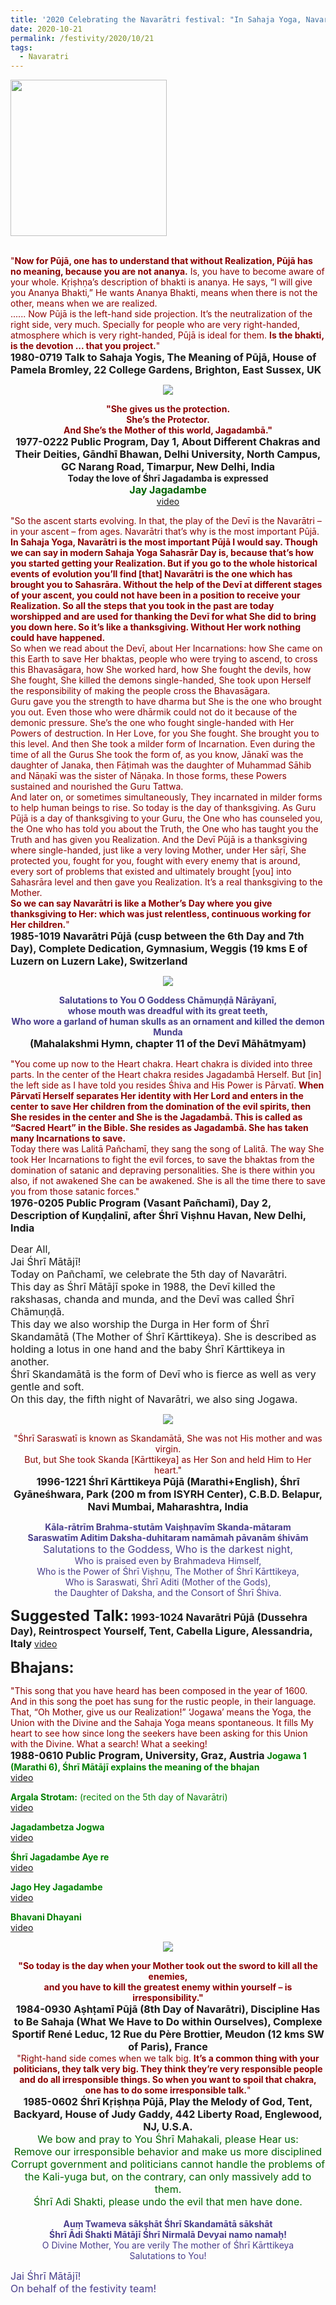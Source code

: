 ```yaml
---
title: '2020 Celebrating the Navarātri festival: "In Sahaja Yoga, Navarātri is the most important Pūjā I would say ...... Navarātri is the one which has brought you to Sahasrāra." '
date: 2020-10-21
permalink: /festivity/2020/10/21
tags:
  - Navaratri
---
```


<div style="text-align: left"><img src="/images/image00.png" width="250" /></div><br>

<p>
<font color="DarkRed">"<b>Now for Pūjā, one has to understand that without Realization, Pūjā has no meaning, because you are not ananya.</b> Is, you have to become aware of your whole. Kṛiṣhṇa’s description of bhakti is ananya. He says, “I will give you Ananya Bhakti,” He wants Ananya Bhakti, means when there is not the other, means when we are realized.<br>
...... Now Pūjā is the left-hand side projection. It’s the neutralization of the right side, very much. Specially for people who are very right-handed, atmosphere which is very right-handed, Pūjā is ideal for them. <b>Is the bhakti, is the devotion ... that you project.</b>"</font><br>
<font size="+0"><b>1980-0719 Talk to Sahaja Yogis, The Meaning of Pūjā, House of Pamela Bromley, 22 College Gardens, Brighton, East Sussex, UK</b></font>
</p>

<div style="text-align: center"><img src="/images/image524.png" /></div>

<p style=" text-align:center;">
<font color="DarkRed"><b>"She gives us the protection.<br>
She’s the Protector.<br>
And She’s the Mother of this world, Jagadambā."</b></font><br>
<font size="+0"><b>1977-0222 Public Program, Day 1, About Different Chakras and Their Deities, Gāndhī Bhawan, Delhi University, North Campus, GC Narang Road, Timarpur, New Delhi, India</b></font><br>
<b>Today the love of Śhrī Jagadamba is expressed</b><br>
<font size="+0"><font color="DarkGreen"><b>Jay Jagadambe</b></font></font><br>
<a href="https://www.youtube.com/watch?v=Mb2BG7DbhwY&ab_channel=SahajaYoga">video</a>
</p>

<p>
<font color="DarkRed">"So the ascent starts evolving. In that, the play of the Devī is the Navarātri – in your ascent – from ages. Navarātri that’s why is the most important Pūjā. <b>In Sahaja Yoga, Navarātri is the most important Pūjā I would say. Though we can say in modern Sahaja Yoga Sahasrār Day is, because that’s how you started getting your Realization. But if you go to the whole historical events of evolution you’ll find [that] Navarātri is the one which has brought you to Sahasrāra. Without the help of the Devī at different stages of your ascent, you could not have been in a position to receive your Realization. So all the steps that you took in the past are today worshipped and are used for thanking the Devī for what She did to bring you down here. So it’s like a thanksgiving. Without Her work nothing could have happened.</b><br>
So when we read about the Devī, about Her Incarnations: how She came on this Earth to save Her bhaktas, people who were trying to ascend, to cross this Bhavasāgara, how She worked hard, how She fought the devils, how She fought, She killed the demons single-handed, She took upon Herself the responsibility of making the people cross the Bhavasāgara.<br>
Guru gave you the strength to have dharma but She is the one who brought you out. Even those who were dhārmik could not do it because of the demonic pressure. She’s the one who fought single-handed with Her Powers of destruction. In Her Love, for you She fought. She brought you to this level. And then She took a milder form of Incarnation. Even during the time of all the Gurus She took the form of, as you know, Jānakī was the daughter of Janaka, then Fāṭimah was the daughter of Muhammad Sāhib and Nāṇakī was the sister of Nāṇaka. In those forms, these Powers sustained and nourished the Guru Tattwa.<br>
And later on, or sometimes simultaneously, They incarnated in milder forms to help human beings to rise. So today is the day of thanksgiving. As Guru Pūjā is a day of thanksgiving to your Guru, the One who has counseled you, the One who has told you about the Truth, the One who has taught you the Truth and has given you Realization. And the Devī Pūjā is a thanksgiving where single-handed, just like a very loving Mother, under Her sāṛī, She protected you, fought for you, fought with every enemy that is around, every sort of problems that existed and ultimately brought [you] into Sahasrāra level and then gave you Realization. It’s a real thanksgiving to the Mother.<br>
<b>So we can say Navarātri is like a Mother’s Day where you give thanksgiving to Her: which was just relentless, continuous working for Her children.</b>"</font><br>
<font size="+0"><b>1985-1019 Navarātri Pūjā (cusp between the 6th Day and 7th Day), Complete Dedication, Gymnasium, Weggis (19 kms E of Luzern on Luzern Lake), Switzerland</b></font>
</p>

<div style="text-align: center"><img src="/images/image525.png" /></div>

<p style="text-align:center;">
<font color="DarkSlateBlue"><b>Salutations to You O Goddess Chāmuṇḍā Nārāyanī,<br>
whose mouth was dreadful with its great teeth,<br>
Who wore a garland of human skulls as an ornament and killed the demon Munda</b></font><br>
<font size="+0"><b>(Mahalakshmi Hymn, chapter 11 of the Devī Māhātmyam)</b></font>
</p>

<p>
<font color="DarkRed">"You come up now to the Heart chakra. Heart chakra is divided into three parts. In the center of the Heart chakra resides Jagadambā Herself. But [in] the left side as I have told you resides Śhiva and His Power is Pārvatī. <b>When Pārvatī Herself separates Her identity with Her Lord and enters in the center to save Her children from the domination of the evil spirits, then She resides in the center and She is the Jagadambā. This is called as “Sacred Heart” in the Bible. She resides as Jagadambā. She has taken many Incarnations to save.</b><br>
Today there was Lalitā Pañchamī, they sang the song of Lalitā. The way She took Her Incarnations to fight the evil forces, to save the bhaktas from the domination of satanic and depraving personalities. She is there within you also, if not awakened She can be awakened. She is all the time there to save you from those satanic forces."</font><br>
<font size="+0"><b>1976-0205 Public Program (Vasant Pañchamī), Day 2, Description of Kuṇḍalinī, after Śhrī Viṣhnu Havan, New Delhi, India</b></font>
</p>

<p>
<font size="+0">Dear All,<br>
Jai Śhrī Mātājī!<br>
Today on Pañchamī, we celebrate the 5th day of Navarātri.<br>
This day as Śhrī Mātājī spoke in 1988, the Devī killed the rakshasas, chanda and munda, and the Devī was called Śhrī Chāmuṇḍā.<br>
This day we also worship the Durga in Her form of Śhrī Skandamātā (The Mother of Śhrī Kārttikeya). She is described as holding a lotus in one hand and the baby Śhrī Kārttikeya in another.<br>
Śhrī Skandamātā is the form of Devī who is fierce as well as very gentle and soft.<br>
On this day, the fifth night of Navarātri, we also sing Jogawa.</font><br>
</p>

<div style="text-align: center"><img src="/images/image526.png" /></div>

<p style="text-align:center;">
<font color="DarkRed">"Śhrī Saraswatī is known as Skandamātā, She was not His mother and was virgin.<br> 
But, but She took Skanda [Kārttikeya] as Her Son and held Him to Her heart."</font><br>
<font size="+0"><b>1996-1221 Śhrī Kārttikeya Pūjā (Marathi+English), Śhrī Gyāneśhwara, Park (200 m from ISYRH Center), C.B.D. Belapur, Navi Mumbai, Maharashtra, India</b></font>
</p>

<p style="text-align:center;">
<font color="DarkSlateBlue"><b>Kāla-rātrīm Brahma-stutām Vaiṣhṇavīm Skanda-mātaram<br> 
Saraswatīm Aditim Daksha-duhitaram namāmah pāvanām śhivām</b><br> 
<font color="DarkSlateBlue"><font size="+0">Salutations to the Goddess, Who is the darkest night,</font><br>
Who is praised even by Brahmadeva Himself,<br>
Who is the Power of Śhrī Viṣhṇu, The Mother of Śhrī Kārttikeya,<br>
Who is Saraswati, Śhrī Aditi (Mother of the Gods),<br>
the Daughter of Daksha, and the Consort of Śhrī Śhiva.</font></font><br>
</p>

<font size="+2"><b>Suggested Talk:</b></font> 
<font size="+0"><b>1993-1024 Navarātri Pūjā (Dussehra Day), Reintrospect Yourself, Tent, Cabella Ligure, Alessandria, Italy</b></font>
<a href="https://www.youtube.com/watch?v=qcM8pl6Ht68&feature=emb_logo&ab_channel=TeachingsofH.H.ShriMatajiNirmalaDevi"> video</a><br>

<font size="+2"><b>Bhajans:</b></font>

<p>
<font color="DarkRed">"This song that you have heard has been composed in the year of 1600. And in this song the poet has sung for the rustic people, in their language. That, “Oh Mother, give us our Realization!” ‘Jogawa’ means the Yoga, the Union with the Divine and the Sahaja Yoga means spontaneous. It fills My heart to see how since long the seekers have been asking for this Union with the Divine. What a search! What a seeking!</font><br>
<font size="+0"><b>1988-0610 Public Program, University, Graz, Austria</b></font>
<font color="green"><b>Jogawa 1 (Marathi 6), Śhrī Mātājī explains the meaning of the bhajan</b></font><br>
<a href="">video</a>
</p>

<p>
<font color="green"><b>Argala Strotam:</b> (recited on the 5th day of Navarātri)</font><br>
<a href="https://www.youtube.com/watch?v=lVgW5k89t44&ab_channel=SahajayogaCulture">video</a>
</p>

<p>
<font color="green"><b>Jagadambetza Jogwa</b></font><br>
<a href="https://www.youtube.com/watch?v=XhrbN6oyXGA&ab_channel=SahajaYoga">video</a>
</p>
 
<p>
<font color="green"><b>Śhrī Jagadambe Aye re</b></font><br>
<a href="https://www.youtube.com/watch?v=6tionHDqJo4&ab_channel=SahajaYoga">video</a> 
</p>

<p>
<font color="green"><b>Jago Hey Jagadambe</b></font><br>
<a href="https://seven-teams.github.io/Videos_Links.html">video</a> 
</p>

<p>
<font color="green"><b>Bhavani Dhayani</b></font><br>
<a href="https://seven-teams.github.io/Videos_Links.html">video</a> 
</p>

<div style="text-align: center"><img src="/images/image527.png" /></div>

<p style="text-align:center;">
<font color="DarkRed"><b>"So today is the day when your Mother took out the sword to kill all the enemies,<br>
 and you have to kill the greatest enemy within yourself – is irresponsibility."</b></font><br>
<font size="+0"><b>1984-0930 Aṣhṭamī Pūjā (8th Day of Navarātri), Discipline Has to Be Sahaja (What We Have to Do within Ourselves), Complexe Sportif René Leduc, 12 Rue du Père Brottier, Meudon (12 kms SW of Paris), France</b></font><br>
<font color="DarkRed">"Right-hand side comes when we talk big. <b>It’s a common thing with your politicians, they talk very big. They think they’re very responsible people and do all irresponsible things. So when you want to spoil that chakra, one has to do some irresponsible talk.</b>"</font><br>
<font size="+0"><b>1985-0602 Śhrī Kṛiṣhṇa Pūjā, Play the Melody of God, Tent, Backyard, House of Judy Gaddy, 442 Liberty Road, Englewood, NJ, U.S.A.</b></font><br>
<font color="DarkGreen"><font size="+0">We bow and pray to You Śhrī Mahakali, please Hear us:<br>
Remove our irresponsible behavior and make us more disciplined<br>
Corrupt government and politicians cannot handle the problems of the Kali-yuga but, on the contrary, can only massively add to them.<br>
Śhrī Adi Shakti, please undo the evil that men have done.</font></font><br>
<br>
<font color="DarkSlateBlue"><b>Auṃ Twameva sākṣhāt Śhrī Skandamātā sākshāt<br>
Śhrī Ādi Śhakti Mātājī Śhrī Nirmalā Devyai namo namaḥ!</b><br>
O Divine Mother, You are verily The mother of Śhrī Kārttikeya<br>
Salutations to You!
</p>

<p>
<font size="+0">Jai Śhrī Mātājī!<br>
On behalf of the festivity team!</font>
</p>